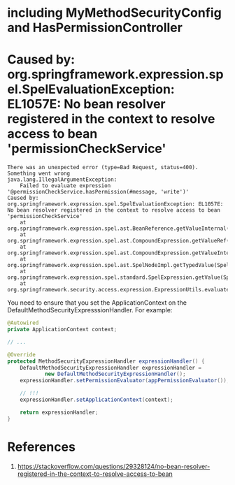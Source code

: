 # including MyMethodSecurityConfig and HasPermissionController

# Caused by: org.springframework.expression.spel.SpelEvaluationException: EL1057E: No bean resolver registered in the context to resolve access to bean 'permissionCheckService'

    There was an unexpected error (type=Bad Request, status=400).
    Something went wrong
    java.lang.IllegalArgumentException: 
        Failed to evaluate expression '@permissionCheckService.hasPermission(#message, 'write')'
    Caused by: org.springframework.expression.spel.SpelEvaluationException: EL1057E: No bean resolver registered in the context to resolve access to bean 'permissionCheckService'
        at org.springframework.expression.spel.ast.BeanReference.getValueInternal(BeanReference.java:51)
        at org.springframework.expression.spel.ast.CompoundExpression.getValueRef(CompoundExpression.java:55)
        at org.springframework.expression.spel.ast.CompoundExpression.getValueInternal(CompoundExpression.java:91)
        at org.springframework.expression.spel.ast.SpelNodeImpl.getTypedValue(SpelNodeImpl.java:117)
        at org.springframework.expression.spel.standard.SpelExpression.getValue(SpelExpression.java:308)
        at org.springframework.security.access.expression.ExpressionUtils.evaluateAsBoolean(ExpressionUtils.java:26)

You need to ensure that you set the ApplicationContext on the DefaultMethodSecurityExpresssionHandler. For example:

```java
@Autowired
private ApplicationContext context;

// ...

@Override
protected MethodSecurityExpressionHandler expressionHandler() {
    DefaultMethodSecurityExpressionHandler expressionHandler =
            new DefaultMethodSecurityExpressionHandler();
    expressionHandler.setPermissionEvaluator(appPermissionEvaluator());

    // !!!
    expressionHandler.setApplicationContext(context);

    return expressionHandler;
}
```

# References

1. https://stackoverflow.com/questions/29328124/no-bean-resolver-registered-in-the-context-to-resolve-access-to-bean